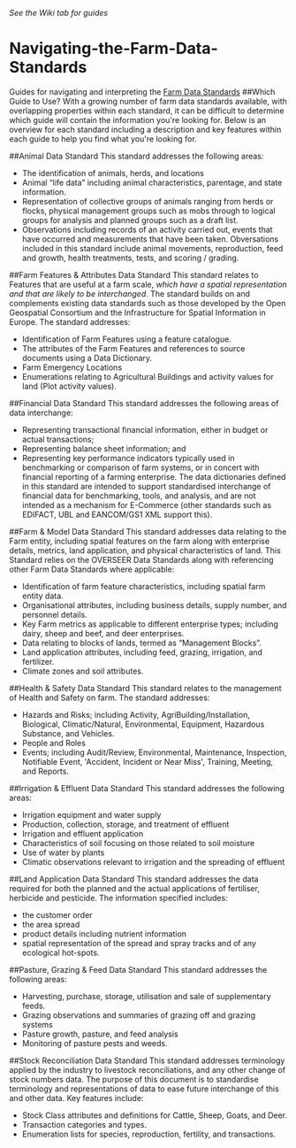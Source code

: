 _See the Wiki tab for guides_

# Navigating-the-Farm-Data-Standards
Guides for navigating and interpreting the [Farm Data Standards](http://www.farmdatastandards.org.nz/data-standards/)
##Which Guide to Use?
With a growing number of farm data standards available, with overlapping properties within each standard, it can be difficult to determine which guide will contain the information you're looking for. Below is an overview for each standard including a description and key features within each guide to help you find what you're looking for.

##Animal Data Standard
This standard addresses the following areas:
* The identification of animals, herds, and locations
*	Animal “life data” including animal characteristics, parentage, and state information.
*	Representation of collective groups of animals ranging from herds or flocks, physical management groups such as mobs through to logical groups for analysis and planned groups such as a draft list.
*	Observations including records of an activity carried out, events that have occurred and measurements that have been taken. Obversations included in this standard include animal movements, reproduction, feed and growth, health treatments, tests, and scoring / grading.

##Farm Features & Attributes Data Standard
This standard relates to Features that are useful at a farm scale, *which have a spatial representation and that are likely to be interchanged*. The standard builds on and complements existing data standards such as those developed by the Open Geospatial Consortium and the Infrastructure for Spatial Information in Europe.
The standard addresses:
*	Identification of Farm Features using a feature catalogue.
*	The attributes of the Farm Features and references to source documents using a Data Dictionary.
*	Farm Emergency Locations
*	Enumerations relating to Agricultural Buildings and activity values for land (Plot activity values).

##Financial Data Standard
This standard addresses the following areas of data interchange:
*	Representing transactional financial information, either in budget or actual transactions;
*	Representing balance sheet information; and
*	Representing key performance indicators typically used in benchmarking or comparison of farm systems, or in concert with financial reporting of a farming enterprise.
The data dictionaries defined in this standard are intended to support standardised interchange of financial data for benchmarking, tools, and analysis, and are not intended as a mechanism for E-Commerce (other standards such as EDIFACT, UBL and EANCOM/GS1 XML support this).

##Farm & Model Data Standard
This standard addresses data relating to the Farm entity, including spatial features on the farm along with enterprise details, metrics, land application, and physical characteristics of land. This Standard relies on the OVERSEER Data Standards along with referencing other Farm Data Standards where applicable:
*	Identification of farm feature characteristics, including spatial farm entity data.
*	Organisational attributes, including business details, supply number, and personnel details. 
*	Key Farm metrics as applicable to different enterprise types; including dairy, sheep and beef, and deer enterprises.
*	Data relating to blocks of lands, termed as “Management Blocks”.
*	Land application attributes, including feed, grazing, irrigation, and fertilizer.
*	Climate zones and soil attributes.

##Health & Safety Data Standard
This standard relates to the management of Health and Safety on farm.
The standard addresses:
*	Hazards and Risks; including Activity, AgriBuilding/Installation, Biological, Climatic/Natural, Environmental, Equipment, Hazardous Substance, and Vehicles.
*	People and Roles 
*	Events; including Audit/Review, Environmental, Maintenance, Inspection, Notifiable Event, 'Accident, Incident or Near Miss', Training, Meeting, and Reports.

##Irrigation & Effluent Data Standard 
This standard addresses the following areas:
*	Irrigation equipment and water supply
*	Production, collection, storage, and treatment of effluent
*	Irrigation and effluent application
*	Characteristics of soil focusing on those related to soil moisture
*	Use of water by plants
*	Climatic observations relevant to irrigation and the spreading of effluent

##Land Application Data Standard
This standard addresses the data required for both the planned and the actual applications of fertiliser, herbicide and pesticide.
The information specified includes:
*	the customer order
*	the area spread
*	product details including nutrient information
*	spatial representation of the spread and spray tracks and of any ecological hot-spots. 

##Pasture, Grazing & Feed Data Standard
This standard addresses the following areas:
*	Harvesting, purchase, storage, utilisation and sale of supplementary feeds.
*	Grazing observations and summaries of grazing off and grazing systems
*	Pasture growth, pasture, and feed analysis
*	Monitoring of pasture pests and weeds.

##Stock Reconciliation Data Standard
This standard addresses terminology applied by the industry to livestock reconciliations, and any other change of stock numbers data.  The purpose of this document is to standardise terminology and representations of data to ease future interchange of this and other data. 
Key features include:
*	Stock Class attributes and definitions for Cattle, Sheep, Goats, and Deer.
*	Transaction categories and types.
*	Enumeration lists for species, reproduction, fertility, and transactions.


